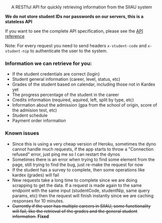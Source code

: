 <p align="center">A RESTful API for quickly retrieving information from the SIIAU system</p>

**We do not store student IDs nor passwords on our servers, this is a stateless API**

If you want to see the complete API specification, please see the [API reference](https://siiau-api.herokuapp.com/api)

Note: For every request you need to send headers `x-student-code` and `x-student-nip` to authenticate the user to the system.

### Information we can retrieve for you:

- If the student credentials are correct (login)
- Student general information (career, level, status, etc)
- Grades of the student based on calendar, including those not in Kardex yet
- The progress percentage of the student in the career
- Credits information (required, aquired, left, split by type, etc)
- Information about the admission (gpa from the school of origin, score of the admision test, etc)
- Student schedule
- Payment order information

### Known issues

- Since this is using a very cheap version of Heroku, sometimes the dyno cannot handle much requests, if the app starts to throw a "Connection refused" error, just ping me so I can restart the dynos
- Sometimes there is an error when trying to find some element from the page, still trying to find the bug, just re-make the request for now
- If the student has a survey to complete, then some operations like kardex (grades) will fail
- New requests take a long time to complete since we are doing scrapping to get the data. If a request is made again to the same endpoint with the same input (studentCode, studentNip, same query params, etc) then the request will finish instantly since we are caching responses for 10 minutes.
- ~~Currently if the user has multiple careers in SIIAU, some functionality will fail, like the retrieval of the grades and the general student information.~~ **Fixed**
